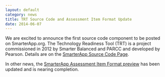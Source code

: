 ```yaml
---
layout: default
category: news
title: TRT Source Code and Assessment Item Format Update
date: 2014-06-07
---
```

We are excited to announce the first source code component to be posted on SmarterApp.org. The Technology Readiness Tool (TRT) is a project commissioned in 2012 by Smarter Balanced and PARCC and developed by Pearson. Details are on the [SmarterApp Source Code Page](http://www.smarterapp.org/source.html).

In other news, the [SmarterApp Assessment Item Format preview](http://www.smarterapp.org/spec/2014/06/07/specs-AssessmentItemFormat.html) has been updated and is nearing completion.
